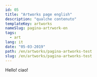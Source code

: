 ```yaml
---
id: 05
title: "Artworks page english"
description: "qualche contenuto"
templateKey: artworks
nameSlug: pagina-artrwork-en
tags:
  - art
lang: it
date: "05-03-2019"
path: /en/artworks/pagina-artworks-test
slug: /en/artworks/pagina-artworks-test
---
```


Hello! ciao!
